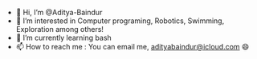 - 👋 Hi, I’m @Aditya-Baindur
- 👀 I’m interested in Computer programing, Robotics, Swimming, Exploration among others!
- 🌱 I’m currently learning bash
- 📫 How to reach me : You can email me, adityabaindur@icloud.com 😄

<!---
Aditya-Baindur/Aditya-Baindur is a ✨ special ✨ repository because its `README.md` (this file) appears on your GitHub profile.
You can click the Preview link to take a look at your changes.
--->
